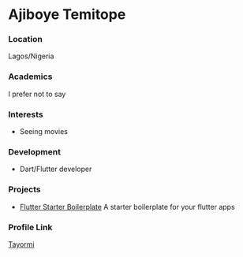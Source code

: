 # Ajiboye Temitope

### Location

Lagos/Nigeria

### Academics

I prefer not to say

### Interests

- Seeing movies

### Development

- Dart/Flutter developer

### Projects

- [Flutter Starter Boilerplate](https://github.com/tayormi/Flutter-Starter-Boilerplate) A starter boilerplate for your flutter apps

### Profile Link

[Tayormi](https://github.com/tayormi)